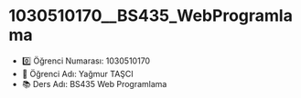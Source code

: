 # 1030510170__BS435_WebProgramlama

- :zero: Öğrenci Numarası: 1030510170
- :girl:  Öğrenci Adı: Yağmur TAŞCI
- :books: Ders Adı: BS435 Web Programlama
